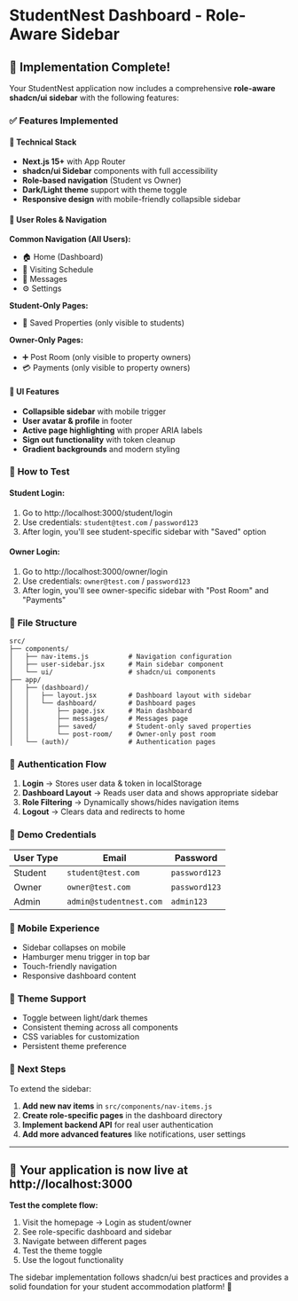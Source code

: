 # StudentNest Dashboard - Role-Aware Sidebar

## 🎯 Implementation Complete!

Your StudentNest application now includes a comprehensive **role-aware shadcn/ui sidebar** with the following features:

### ✅ **Features Implemented**

#### 🔧 **Technical Stack**
- **Next.js 15+** with App Router
- **shadcn/ui Sidebar** components with full accessibility
- **Role-based navigation** (Student vs Owner)
- **Dark/Light theme** support with theme toggle
- **Responsive design** with mobile-friendly collapsible sidebar

#### 👥 **User Roles & Navigation**

**Common Navigation (All Users):**
- 🏠 Home (Dashboard)
- 📅 Visiting Schedule
- 💬 Messages
- ⚙️ Settings

**Student-Only Pages:**
- 🔖 Saved Properties (only visible to students)

**Owner-Only Pages:**
- ➕ Post Room (only visible to property owners)
- 💳 Payments (only visible to property owners)

#### 🎨 **UI Features**
- **Collapsible sidebar** with mobile trigger
- **User avatar & profile** in footer
- **Active page highlighting** with proper ARIA labels
- **Sign out functionality** with token cleanup
- **Gradient backgrounds** and modern styling

### 🚀 **How to Test**

#### **Student Login:**
1. Go to http://localhost:3000/student/login
2. Use credentials: `student@test.com` / `password123`
3. After login, you'll see student-specific sidebar with "Saved" option

#### **Owner Login:**
1. Go to http://localhost:3000/owner/login
2. Use credentials: `owner@test.com` / `password123`
3. After login, you'll see owner-specific sidebar with "Post Room" and "Payments"

### 📁 **File Structure**

```
src/
├── components/
│   ├── nav-items.js          # Navigation configuration
│   ├── user-sidebar.jsx      # Main sidebar component
│   └── ui/                   # shadcn/ui components
├── app/
│   ├── (dashboard)/
│   │   ├── layout.jsx        # Dashboard layout with sidebar
│   │   └── dashboard/        # Dashboard pages
│   │       ├── page.jsx      # Main dashboard
│   │       ├── messages/     # Messages page
│   │       ├── saved/        # Student-only saved properties
│   │       └── post-room/    # Owner-only post room
│   └── (auth)/               # Authentication pages
```

### 🔐 **Authentication Flow**

1. **Login** → Stores user data & token in localStorage
2. **Dashboard Layout** → Reads user data and shows appropriate sidebar
3. **Role Filtering** → Dynamically shows/hides navigation items
4. **Logout** → Clears data and redirects to home

### 🎯 **Demo Credentials**

| User Type | Email | Password |
|-----------|-------|----------|
| Student | `student@test.com` | `password123` |
| Owner | `owner@test.com` | `password123` |
| Admin | `admin@studentnest.com` | `admin123` |

### 📱 **Mobile Experience**

- Sidebar collapses on mobile
- Hamburger menu trigger in top bar
- Touch-friendly navigation
- Responsive dashboard content

### 🌙 **Theme Support**

- Toggle between light/dark themes
- Consistent theming across all components
- CSS variables for customization
- Persistent theme preference

### 🔧 **Next Steps**

To extend the sidebar:

1. **Add new nav items** in `src/components/nav-items.js`
2. **Create role-specific pages** in the dashboard directory
3. **Implement backend API** for real user authentication
4. **Add more advanced features** like notifications, user settings

---

## 🚀 **Your application is now live at http://localhost:3000**

**Test the complete flow:**
1. Visit the homepage → Login as student/owner
2. See role-specific dashboard and sidebar
3. Navigate between different pages
4. Test the theme toggle
5. Use the logout functionality

The sidebar implementation follows shadcn/ui best practices and provides a solid foundation for your student accommodation platform! 🎉
